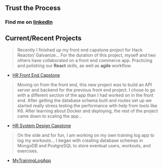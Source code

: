 ## Trust the Process

### Find me on [linkedIn](https://www.linkedin.com/in/3derekmason/) 

## Current/Recent Projects
> Recently I finished up my front end capstone project for Hack Reactor/ Galvanize...
> For the duration of this project, myself and two others have collaborated on a front end commerce app.
> Practicing and polishing our **React** skills, as well as **agile** workflow.
* [HR Front End Capstone](https://github.com/IslandBois/FEC)

> Moving on from the front end, this new project was to build an API server and backend for the previous front end project. I chose to go with a different section of the app than I had worked on in the front end.
> After getting the database schema built and routes set up we started really stress testing the performance with help from tools like K6.
> After learning about Docker and deploying, the rest of the project came down to scaling the app...
* [HR System Design Capstone](https://github.com/HydraSDC/qAndAPI)

> On the side and for fun, I am working on my own training log app to log my workouts...
> I began with creating database schemas in MongoDB and PostgreSQL to store eventual users, workouts, and exercises.
* [MyTrainingLogApp](https://github.com/3derekmason/myTrainingLogApp)
